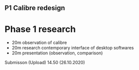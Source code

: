 ## P1 Calibre redesign
# Phase 1 research

- 20m observation of calibre
- 20m research contemporary interface of desktop softwares
- 20m presentation (observation, comparison) 

Submisson (Upload) 14.50 (26.10.2020)
